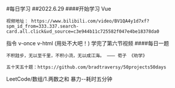 <!--
 * @Author: zhaowenhao zhaowenhao@riverroad.cn
 * @Date: 2022-06-29 21:34:08
 * @LastEditors: zhaowenhao zhaowenhao@riverroad.cn
 * @LastEditTime: 2022-06-30 00:01:18
 * @FilePath: \front-end-study\note\DailyLearning.md
 * @Description:
 *
 * Copyright (c) 2022 by zhaowenhao zhaowenhao@riverroad.cn, All Rights Reserved.
-->

#每日学习
##2022.6.29 ####开始学习 Vue

```
视频地址： https://www.bilibili.com/video/BV1QA4y1d7xf?spm_id_from=333.337.search-card.all.click&vd_source=c3e944b11c725582f047e4be18378da0
```

指令 v-once v-html (用处不大吧！)
学完了第六节视频 ####每日一题

```
不积跬步，无以至千里，不积小流，无以成江海。 ——— 荀子 《劝学》
```

```
五十天五十题：https://github.com/bradtraversy/50projects50days
```

LeetCode/数组/1.两数之和
暴力--耗时五分钟
